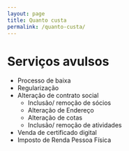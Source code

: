 ```yaml
---
layout: page
title: Quanto custa
permalink: /quanto-custa/
---
```


# Serviços avulsos

- Processo de baixa
- Regularização
- Alteração de contrato social
  * Inclusão/ remoção de sócios
  * Alteração de Endereço
  * Alteração de cotas
  * Inclusão/ remoção de atividades
- Venda de certificado digital
- Imposto de Renda Pessoa Física